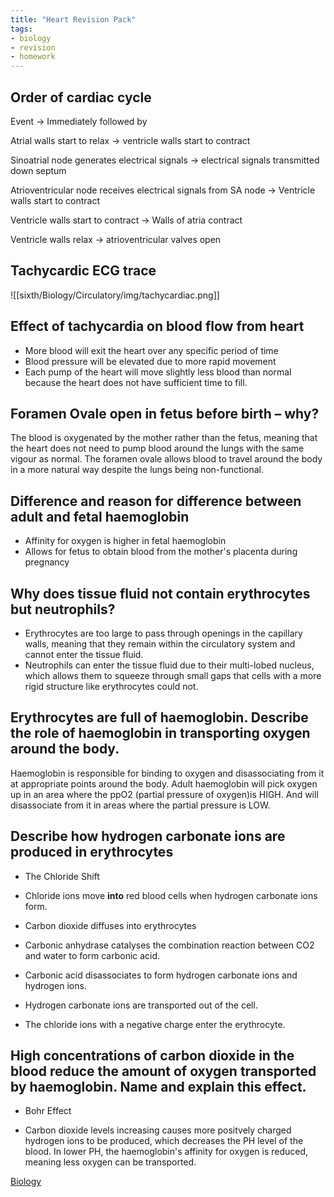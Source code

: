 ```yaml
---
title: "Heart Revision Pack"
tags:
- biology
- revision
- homework
---
```


## Order of cardiac cycle

Event -> Immediately followed by

Atrial walls start to relax -> ventricle walls start to contract

Sinoatrial node generates electrical signals -> electrical signals transmitted down septum

Atrioventricular node receives electrical signals from SA node -> Ventricle walls start to contract

Ventricle walls start to contract -> Walls of atria contract

Ventricle walls relax -> atrioventricular valves open

## Tachycardic ECG trace

![[sixth/Biology/Circulatory/img/tachycardiac.png]]

## Effect of tachycardia on blood flow from heart

- More blood will exit the heart over any specific period of time
- Blood pressure will be elevated due to more rapid movement
- Each pump of the heart will move slightly less blood than normal because the heart does not have sufficient time to fill.

## Foramen Ovale open in fetus before birth – why?

The blood is oxygenated by the mother rather than the fetus, meaning that the heart does not need to pump blood around the lungs with the same vigour as normal. The foramen ovale allows blood to travel around the body in a more natural way despite the lungs being non-functional.

## Difference and reason for difference between adult and fetal haemoglobin

- Affinity for oxygen is higher in fetal haemoglobin
- Allows for fetus to obtain blood from the mother's placenta during pregnancy

## Why does tissue fluid not contain erythrocytes but neutrophils?

- Erythrocytes are too large to pass through openings in the capillary walls, meaning that they remain within the circulatory system and cannot enter the tissue fluid.
- Neutrophils can enter the tissue fluid due to their multi-lobed nucleus, which allows them to squeeze through small gaps that cells with a more rigid structure like erythrocytes could not.

## Erythrocytes are full of haemoglobin. Describe the role of haemoglobin in transporting oxygen around the body.

Haemoglobin is responsible for binding to oxygen and disassociating from it at appropriate points around the body. Adult haemoglobin will pick oxygen up in an area where the ppO2 (partial pressure of oxygen)is HIGH. And will disassociate from it in areas where the partial pressure is LOW.

## Describe how hydrogen carbonate ions are produced in erythrocytes

- The Chloride Shift

- Chloride ions move **into** red blood cells when hydrogen carbonate ions form. 
- Carbon dioxide diffuses into erythrocytes
- Carbonic anhydrase catalyses the combination reaction between CO2 and water to form carbonic acid.
- Carbonic acid disassociates to form hydrogen carbonate ions and hydrogen ions. 
- Hydrogen carbonate ions are transported out of the cell.
- The chloride ions with a negative charge enter the erythrocyte. 

## High concentrations of carbon dioxide in the blood reduce the amount of oxygen transported by haemoglobin. Name and explain this effect.

- Bohr Effect

- Carbon dioxide levels increasing causes more positvely charged hydrogen ions to be produced, which decreases the PH level of the blood. In lower PH, the haemoglobin's affinity for oxygen is reduced, meaning less oxygen can be transported.




[Biology](/Biology)